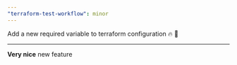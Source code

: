 ```yaml
---
"terraform-test-workflow": minor
---
```


Add a new required variable to terraform configuration :fire: :jack_o_lantern:

---

**Very nice** new feature

